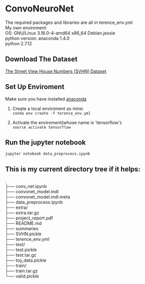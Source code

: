 # ConvoNeuroNet
The required packages and libraries are all in terence_env.yml  
My own enviroment:  
   OS: GNU/Linux 3.16.0-4-amd64 x86_64 Debian.jessie  
   python version: anaconda 1.4.0  
   	  	   python 2.7.12  
## Download The Dataset  
   [The Street View House Numbers (SVHN) Dataset](http://ufldl.stanford.edu/housenumbers)  
   
## Set Up Enviroment  
   Make sure you have installed [anaconda](https://docs.continuum.io/anaconda/install#linux-install)
   1. Create a local enviroment as mine:  
      `conda env create -f terence_env.yml`
   
   2. Activate the enviroment(whose name is 'tensorflow'):  
      `source activate tensorflow`
      
## Run the jupyter notebook  
   `jupyter notebook data_preprocess.ipynb`

## This is my current directory tree if it helps:  
.  
├── conv_net.ipynb  
├── convonet_model.mdl  
├── convonet_model.mdl.meta  
├── data_preprocess.ipynb  
├── extra/  
├── extra.tar.gz  
├── project_report.pdf  
├── README.md  
├── summaries  
├── SVHN.pickle  
├── terence_env.yml  
├── test/  
├── test.pickle  
├── test.tar.gz  
├── toy_data.pickle  
├── train/  
├── train.tar.gz  
└── valid.pickle

